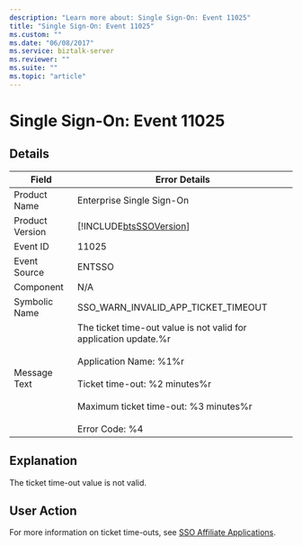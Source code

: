 ```yaml
---
description: "Learn more about: Single Sign-On: Event 11025"
title: "Single Sign-On: Event 11025"
ms.custom: ""
ms.date: "06/08/2017"
ms.service: biztalk-server
ms.reviewer: ""
ms.suite: ""
ms.topic: "article"
---
```

# Single Sign-On: Event 11025
## Details  
  
| Field | Error Details|
|-----------------|----------------------------------------------------------------------------------------------------------------------------------------------------------------------------------------------------------------------------|
|  Product Name   |                                                                                                 Enterprise Single Sign-On                                                                                                  |
| Product Version |                                                                                 [!INCLUDE[btsSSOVersion](../includes/btsssoversion-md.md)]                                                                                 |
|    Event ID     |                                                                                                           11025                                                                                                            |
|  Event Source   |                                                                                                           ENTSSO                                                                                                           |
|    Component    |                                                                                                            N/A                                                                                                             |
|  Symbolic Name  |                                                                                            SSO_WARN_INVALID_APP_TICKET_TIMEOUT                                                                                             |
|  Message Text   | The ticket time-out value is not valid for application update.%r<br /><br /> Application Name: %1%r<br /><br /> Ticket time-out: %2 minutes%r<br /><br /> Maximum ticket time-out: %3 minutes%r<br /><br /> Error Code: %4 |
  
## Explanation  
 The ticket time-out value is not valid.  
  
## User Action  
 For more information on ticket time-outs, see [SSO Affiliate Applications](../core/sso-affiliate-applications.md).
